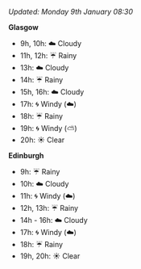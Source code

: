 *Updated: Monday 9th January 08:30*

**Glasgow**

* 9h, 10h: :cloud: Cloudy
* 11h, 12h: :umbrella: Rainy
* 13h: :cloud: Cloudy
* 14h: :umbrella: Rainy
* 15h, 16h: :cloud: Cloudy
* 17h: :cyclone: Windy (:cloud:)
* 18h: :umbrella: Rainy
* 19h: :cyclone: Windy (:partly_sunny:)
* 20h: :sunny: Clear

**Edinburgh**

* 9h: :umbrella: Rainy
* 10h: :cloud: Cloudy
* 11h: :cyclone: Windy (:cloud:)
* 12h, 13h: :umbrella: Rainy
* 14h - 16h: :cloud: Cloudy
* 17h: :cyclone: Windy (:cloud:)
* 18h: :umbrella: Rainy
* 19h, 20h: :sunny: Clear
